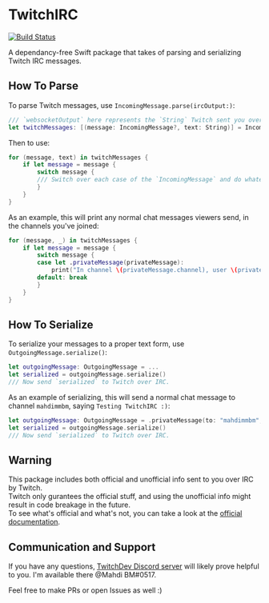 # TwitchIRC

[![Build Status](https://github.com/MahdiBM/TwitchIRC/actions/workflows/tests.yml/badge.svg)](https://github.com/MahdiBM/TwitchIRC/actions/workflows/tests.yml)
 
A dependancy-free Swift package that takes of parsing and serializing Twitch IRC messages.

## How To Parse

To parse Twitch messages, use `IncomingMessage.parse(ircOutput:)`:
```swift
/// `websocketOutput` here represents the `String` Twitch sent you over IRC.
let twitchMessages: [(message: IncomingMessage?, text: String)] = IncomingMessage.parse(ircOutput: websocketOutput)
```
Then to use:
```swift
for (message, text) in twitchMessages {
    if let message = message {
        switch message {
        /// Switch over each case of the `IncomingMessage` and do whatever you want.
        }
    }
}
```
As an example, this will print any normal chat messages viewers send, in the channels you've joined:
```swift
for (message, _) in twitchMessages {
    if let message = message {
        switch message {
        case let .privateMessage(privateMessage):
            print("In channel \(privateMessage.channel), user \(privateMessage.displayName) sent a message: \(privateMessage.message)")
        default: break
        }
    }
}
```

## How To Serialize

To serialize your messages to a proper text form, use `OutgoingMessage.serialize()`:
```swift
let outgoingMessage: OutgoingMessage = ...
let serialized = outgoingMessage.serialize()
/// Now send `serialized` to Twitch over IRC.
```
As an example of serializing, this will send a normal chat message to channel `mahdimmbm`, saying `Testing TwitchIRC :)`:
```swift
let outgoingMessage: OutgoingMessage = .privateMessage(to: "mahdimmbm", message: "Testing TwitchIRC :)")
let serialized = outgoingMessage.serialize()
/// Now send `serialized` to Twitch over IRC.
```

## Warning

This package includes both official and unofficial info sent to you over IRC by Twitch.   
Twitch only gurantees the official stuff, and using the unofficial info might result in code breakage in the future.   
To see what's official and what's not, you can take a look at the [official documentation](https://dev.twitch.tv/docs/irc).

## Communication and Support

If you have any questions, [TwitchDev Discord server](https://discord.gg/twitchdev) will likely prove helpful to you. I'm available there @Mahdi BM#0517.   

Feel free to make PRs or open Issues as well :)
